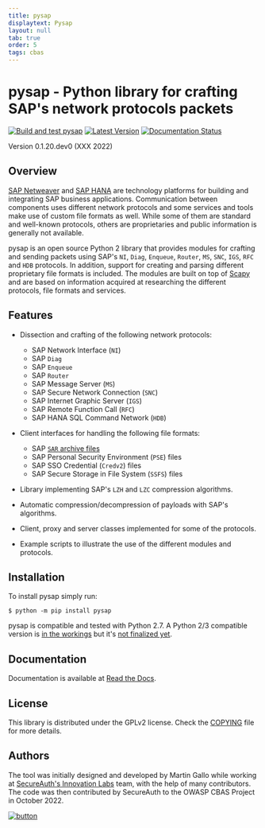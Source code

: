 ```yaml
---
title: pysap
displaytext: Pysap
layout: null
tab: true
order: 5
tags: cbas
---
```


# pysap - Python library for crafting SAP's network protocols packets


[![Build and test pysap](https://github.com/OWASP/pysap/workflows/Build%20and%20test%20pysap/badge.svg)](https://github.com/OWASP/pysap/actions?query=workflow%3A%22Build+and+test+pysap%22)
[![Latest Version](https://img.shields.io/pypi/v/pysap.svg)](https://pypi.python.org/pypi/pysap/)
[![Documentation Status](http://readthedocs.org/projects/pysap/badge/?version=latest)](http://pysap.readthedocs.io/en/latest/?badge=latest)

Version 0.1.20.dev0 (XXX 2022)


## Overview

[SAP Netweaver](https://www.sap.com/platform/netweaver/index.epx) and [SAP HANA](https://www.sap.com/products/hana.html) are technology platforms for building and integrating SAP business applications. Communication between components uses different network protocols and some services and tools make use of custom file formats as well. While some of them are standard and well-known protocols, others are proprietaries and public information is generally not available.

pysap is an open source Python 2 library that provides modules for crafting and sending packets
using SAP's `NI`, `Diag`, `Enqueue`, `Router`, `MS`, `SNC`, `IGS`, `RFC` and `HDB` protocols. In addition, support for creating and parsing different proprietary file formats is included. The modules are built on top of [Scapy](https://scapy.net/) and are based on information acquired at researching the different protocols, file formats and services.


## Features

* Dissection and crafting of the following network protocols:

    * SAP Network Interface (`NI`)
    * SAP `Diag`
    * SAP `Enqueue`
    * SAP `Router`
    * SAP Message Server (`MS`)
    * SAP Secure Network Connection (`SNC`)
    * SAP Internet Graphic Server (`IGS`)
    * SAP Remote Function Call (`RFC`)
    * SAP HANA SQL Command Network (`HDB`)


* Client interfaces for handling the following file formats:

    * SAP [`SAR` archive files](https://www.iana.org/assignments/media-types/application/vnd.sar)
    * SAP Personal Security Environment (`PSE`) files
    * SAP SSO Credential (`Credv2`) files
    * SAP Secure Storage in File System (`SSFS`) files


* Library implementing SAP's `LZH` and `LZC` compression algorithms.

* Automatic compression/decompression of payloads with SAP's algorithms.

* Client, proxy and server classes implemented for some of the protocols.

* Example scripts to illustrate the use of the different modules and protocols.


## Installation

To install pysap simply run:

    $ python -m pip install pysap

pysap is compatible and tested with Python 2.7. A Python 2/3 compatible version is [in the workings](https://github.com/OWASP/pysap/tree/python2-3) but it's [not finalized yet](https://github.com/OWASP/pysap/projects/1).

## Documentation

Documentation is available at [Read the Docs](https://pysap.readthedocs.io/en/latest/).


## License

This library is distributed under the GPLv2 license. Check the [COPYING](https://github.com/OWASP/pysap/blob/master/COPYING) file for more details.


## Authors

The tool was initially designed and developed by Martin Gallo while working at [SecureAuth's Innovation Labs](https://www.secureauth.com/labs/) team, with the help of many contributors. The code was then contributed by SecureAuth to the OWASP CBAS Project in October 2022.

[![button](assets/images/cio.png)](https://github.com/OWASP/pysap)

